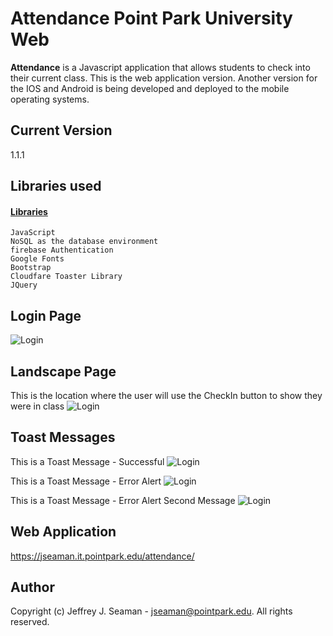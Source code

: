 # Attendance Point Park University Web
**Attendance** is a Javascript application that allows students to check into their current class. This is the web application version. Another version for the IOS and Android is being developed and deployed to the mobile operating systems.

## Current Version
1.1.1

## Libraries used

#### [Libraries](http://nuget.org/packages/toastr)
```
JavaScript
NoSQL as the database environment
firebase Authentication
Google Fonts
Bootstrap 
Cloudfare Toaster Library
JQuery
```
## Login Page
![Login](https://github.com/jeffreyjseamanppu/AttendancePPUWeb/blob/master/img/img_login.png)

## Landscape Page
This is the location where the user will use the CheckIn button to show they were in class
![Login](https://github.com/jeffreyjseamanppu/AttendancePPUWeb/blob/master/img/img_landingpage.png)

## Toast Messages
This is a Toast Message - Successful
![Login](https://github.com/jeffreyjseamanppu/AttendancePPUWeb/blob/master/img/img_success.png)

This is a Toast Message - Error Alert
![Login](https://github.com/jeffreyjseamanppu/AttendancePPUWeb/blob/master/img/img_error.png)

This is a Toast Message - Error Alert Second Message
![Login](https://github.com/jeffreyjseamanppu/AttendancePPUWeb/blob/master/img/img_error2.png)

## Web Application 
https://jseaman.it.pointpark.edu/attendance/

## Author
Copyright (c) Jeffrey J. Seaman - jseaman@pointpark.edu. All rights reserved.
